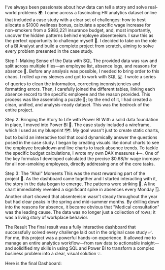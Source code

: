I’ve always been passionate about how data can tell a story and solve real-world problems 🌍. I came across a fascinating HR analytics dataset online that included a case study with a clear set of challenges: how to best allocate a $1000 wellness bonus, calculate a specific wage increase for non-smokers from a $983,221 insurance budget, and, most importantly, uncover the hidden patterns behind employee absenteeism.
I saw this as the perfect opportunity to challenge myself 💪. I decided to take on the role of a BI Analyst and build a complete project from scratch, aiming to solve every problem presented in the case study.

Step 1: Making Sense of the Data with SQL
The provided data was raw and split across multiple files—an employee list, absence logs, and reasons for absence 📂. Before any analysis was possible, I needed to bring order to this chaos.
I rolled up my sleeves and got to work with SQL 💻. I wrote a series of queries to clean the information, correcting inconsistencies and formatting errors. Then, I carefully joined the different tables, linking each absence record to the specific employee and the reason provided. This process was like assembling a puzzle 🧩; by the end of it, I had created a clean, unified, and analysis-ready dataset. This was the bedrock of the entire project.

Step 2: Bringing the Story to Life with Power BI
With a solid data foundation in place, I moved into Power BI 🚀. The case study included a wireframe, which I used as my blueprint 🗺️. My goal wasn't just to create static charts, but to build an interactive tool that could dynamically answer the questions posed in the case study.
I began by creating visuals like donut charts to see the employee breakdown and line charts to track absence trends. To tackle the specific budget calculations, I wrote my own DAX measures ➕➖. One of the key formulas I developed calculated the precise $0.68/hr wage increase for all non-smoking employees, directly addressing one of the core tasks.

Step 3: The "Aha!" Moments
This was the most rewarding part of the project 🌟. As the dashboard came together and I started interacting with it, the story in the data began to emerge.
The patterns were striking 🎯. A line chart immediately revealed a significant spike in absences every Monday 🗓️. Another chart showed that absenteeism wasn't steady throughout the year but had clear peaks in the spring and mid-summer months. By drilling down into the reasons for absence, it became obvious that "Medical consultation" was the leading cause. The data was no longer just a collection of rows; it was a living story of workplace behavior.

The Result
The final result was a fully interactive dashboard that successfully solved every challenge laid out in the original case study ✅.
For me, this project was a powerful hands-on experience. It allowed me to manage an entire analytics workflow—from raw data to actionable insight—and solidified my skills in using SQL and Power BI to transform a complex business problem into a clear, visual solution 💡.

Here is the final Dashboard: 

